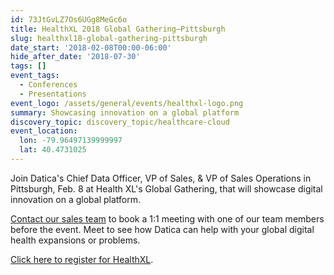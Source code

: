 ```yaml
---
id: 73JtGvLZ7Os6UGg8MeGc6o
title: HealthXL 2018 Global Gathering—Pittsburgh
slug: healthxl18-global-gathering-pittsburgh
date_start: '2018-02-08T00:00-06:00'
hide_after_date: '2018-07-30'
tags: []
event_tags:
  - Conferences
  - Presentations
event_logo: /assets/general/events/healthxl-logo.png
summary: Showcasing innovation on a global platform
discovery_topic: discovery_topic/healthcare-cloud
event_location:
  lon: -79.96497139999997
  lat: 40.4731025
---
```

Join Datica's Chief Data Officer, VP of Sales, & VP of Sales Operations in Pittsburgh, Feb. 8 at Health XL's Global Gathering, that will showcase digital innovation on a global platform. 

[Contact our sales team](mailto:sales@datica.com) to book a 1:1 meeting with one of our team members before the event. Meet to see how Datica can help with your global digital health expansions or problems.

[Click here to register for HealthXL](https://ti.to/healthxl/healthxl-global-gathering-in-pittsburgh).
  